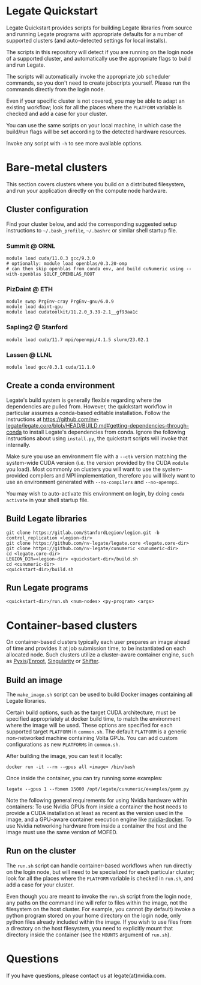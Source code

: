 <!--
Copyright 2021 NVIDIA Corporation

Licensed under the Apache License, Version 2.0 (the "License");
you may not use this file except in compliance with the License.
You may obtain a copy of the License at

    http://www.apache.org/licenses/LICENSE-2.0

Unless required by applicable law or agreed to in writing, software
distributed under the License is distributed on an "AS IS" BASIS,
WITHOUT WARRANTIES OR CONDITIONS OF ANY KIND, either express or implied.
See the License for the specific language governing permissions and
limitations under the License.

-->

Legate Quickstart
=================

Legate Quickstart provides scripts for building Legate libraries from source
and running Legate programs with appropriate defaults for a number of supported
clusters (and auto-detected settings for local installs).

The scripts in this repository will detect if you are running on the login node
of a supported cluster, and automatically use the appropriate flags to build and
run Legate.

The scripts will automatically invoke the appropriate job scheduler commands, so
you don't need to create jobscripts yourself. Please run the commands directly
from the login node.

Even if your specific cluster is not covered, you may be able to adapt an
existing workflow; look for all the places where the `PLATFORM` variable is
checked and add a case for your cluster.

You can use the same scripts on your local machine, in which case the build/run
flags will be set according to the detected hardware resources.

Invoke any script with `-h` to see more available options.

Bare-metal clusters
===================

This section covers clusters where you build on a distributed filesystem, and
run your application directly on the compute node hardware.

Cluster configuration
---------------------

Find your cluster below, and add the corresponding suggested setup instructions
to `~/.bash_profile`, `~/.bashrc` or similar shell startup file.

### Summit @ ORNL

```
module load cuda/11.0.3 gcc/9.3.0
# optionally: module load openblas/0.3.20-omp
# can then skip openblas from conda env, and build cuNumeric using --with-openblas $OLCF_OPENBLAS_ROOT
```

### PizDaint @ ETH

```
module swap PrgEnv-cray PrgEnv-gnu/6.0.9
module load daint-gpu
module load cudatoolkit/11.2.0_3.39-2.1__gf93aa1c
```

### Sapling2 @ Stanford

```
module load cuda/11.7 mpi/openmpi/4.1.5 slurm/23.02.1
```

### Lassen @ LLNL

```
module load gcc/8.3.1 cuda/11.1.0
```

Create a conda environment
--------------------------

Legate's build system is generally flexible regarding where the dependencies are
pulled from. However, the quickstart workflow in particular assumes a
conda-based editable installation. Follow the instructions at
https://github.com/nv-legate/legate.core/blob/HEAD/BUILD.md#getting-dependencies-through-conda
to install Legate's dependencies from conda. Ignore the following instructions
about using `install.py`, the quickstart scripts will invoke that internally.

Make sure you use an environment file with a `--ctk` version matching the
system-wide CUDA version (i.e. the version provided by the CUDA `module` you
load). Most commonly on clusters you will want to use the system-provided
compilers and MPI implementation, therefore you will likely want to use an
environment generated with `--no-compilers` and `--no-openmpi`.

You may wish to auto-activate this environment on login, by doing `conda activate`
in your shell startup file.

Build Legate libraries
----------------------

```
git clone https://gitlab.com/StanfordLegion/legion.git -b control_replication <legion-dir>
git clone https://github.com/nv-legate/legate.core <legate.core-dir>
git clone https://github.com/nv-legate/cunumeric <cunumeric-dir>
cd <legate.core-dir>
LEGION_DIR=<legion-dir> <quickstart-dir>/build.sh
cd <cunumeric-dir>
<quickstart-dir>/build.sh
```

Run Legate programs
-------------------

```
<quickstart-dir>/run.sh <num-nodes> <py-program> <args>
```

Container-based clusters
========================

On container-based clusters typically each user prepares an image ahead of time
and provides it at job submission time, to be instantiated on each allocated
node. Such clusters utilize a cluster-aware container engine, such as
[Pyxis](https://github.com/NVIDIA/pyxis)/[Enroot](https://github.com/NVIDIA/enroot),
[Singularity](https://apptainer.org) or
[Shifter](https://www.nersc.gov/research-and-development/user-defined-images/).

Build an image
--------------

The `make_image.sh` script can be used to build Docker images containing all
Legate libraries.

Certain build options, such as the target CUDA architecture, must be specified
appropriately at docker build time, to match the environment where the image
will be used. These options are specified for each supported target `PLATFORM`
in `common.sh`. The default `PLATFORM` is a generic non-networked machine
containing Volta GPUs. You can add custom configurations as new `PLATFORM`s in
`common.sh`.

After building the image, you can test it locally:

```
docker run -it --rm --gpus all <image> /bin/bash
```

Once inside the container, you can try running some examples:

```
legate --gpus 1 --fbmem 15000 /opt/legate/cunumeric/examples/gemm.py
```

Note the following general requirements for using Nvidia hardware within
containers: To use Nvidia GPUs from inside a container the host needs to
provide a CUDA installation at least as recent as the version used in the
image, and a GPU-aware container execution engine like
[nvidia-docker](https://github.com/NVIDIA/nvidia-docker). To use Nvidia
networking hardware from inside a container the host and the image must use
the same version of MOFED.

Run on the cluster
------------------

The `run.sh` script can handle container-based workflows when run directly on the
login node, but will need to be specialized for each particular cluster; look for
all the places where the `PLATFORM` variable is checked in `run.sh`, and add a
case for your cluster.

Even though you are meant to invoke the `run.sh` script from the login node, any
paths on the command line will refer to files within the image, not the
filesystem on the host cluster. For example, you cannot (by default) invoke a
python program stored on your home directory on the login node, only python
files already included within the image. If you wish to use files from a
directory on the host filesystem, you need to explicitly mount that directory
inside the container (see the `MOUNTS` argument of `run.sh`).

Questions
=========

If you have questions, please contact us at legate(at)nvidia.com.
